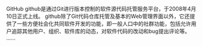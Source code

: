 GitHub
github是通过Git进行版本控制的软件源代码托管服务平台，于2008年4月10日正式上线。
github除了Git代码仓库托管及基本的Web管理界面以外，它还提供了一些方便社会化共同软件开发的功能，即一般人口中的社群功能，包括允许用户追踪其他用户、组织、软件库的动态，对软件代码的改动和bug提出评论等。
......
